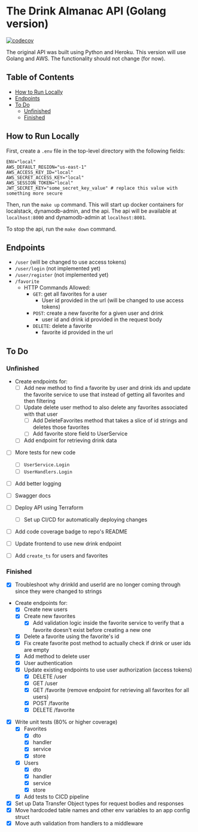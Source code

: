 # The Drink Almanac API (Golang version) <!-- omit in toc -->

[![codecov](https://codecov.io/gh/ryan-kp-miller/The-Drink-Almanac-API/branch/feature%2Fgo-api/graph/badge.svg?token=D5YMAWKNM4)](https://codecov.io/gh/ryan-kp-miller/The-Drink-Almanac-API)

The original API was built using Python and Heroku. This version will use Golang and AWS. The functionality should not change (for now).


## Table of Contents <!-- omit in toc -->

- [How to Run Locally](#how-to-run-locally)
- [Endpoints](#endpoints)
- [To Do](#to-do)
  - [Unfinished](#unfinished)
  - [Finished](#finished)


## How to Run Locally

First, create a `.env` file in the top-level directory with the following fields:
```
ENV="local"
AWS_DEFAULT_REGION="us-east-1"
AWS_ACCESS_KEY_ID="local"
AWS_SECRET_ACCESS_KEY="local"
AWS_SESSION_TOKEN="local"
JWT_SECRET_KEY="some_secret_key_value" # replace this value with something more secure
```

Then, run the `make up` command. This will start up docker containers for localstack, dynamodb-admin, and the api. The api will be available at `localhost:8000` and dynamodb-admin at `localhost:8001`.

To stop the api, run the `make down` command.


## Endpoints

- `/user` (will be changed to use access tokens)
- `/user/login` (not implemented yet)
- `/user/register` (not implemented yet)
- `/favorite`
  - HTTP Commands Allowed:
    - `GET`: get all favorites for a user
      - User id provided in the url (will be changed to use access tokens)
    - `POST`: create a new favorite for a given user and drink
      - user id and drink id provided in the request body
    - `DELETE`: delete a favorite
      - favorite id provided in the url


## To Do

### Unfinished

- Create endpoints for:
  - [ ] Add new method to find a favorite by user and drink ids and update the favorite service to use that instead of getting all favorites and then filtering
  - [ ] Update delete user method to also delete any favorites associated with that user
    - [ ] Add DeleteFavorites method that takes a slice of id strings and deletes those favorites
    - [ ] Add favorite store field to UserService
  - [ ] Add endpoint for retrieving drink data
- [ ] More tests for new code
  - [ ] `UserService.Login`
  - [ ] `UserHandlers.Login`
- [ ] Add better logging
- [ ] Swagger docs
- [ ] Deploy API using Terraform
  - [ ] Set up CI/CD for automatically deploying changes
- [ ] Add code coverage badge to repo's README
- [ ] Update frontend to use new drink endpoint
- [ ] Add `create_ts` for users and favorites


### Finished

- [x] Troubleshoot why drinkId and userId are no longer coming through since they were changed to strings
- Create endpoints for:
  - [x] Create new users
  - [x] Create new favorites
    - [x] Add validation logic inside the favorite service to verify that a favorite doesn't exist before creating a new one
  - [x] Delete a favorite using the favorite's id
  - [x] Fix create favorite post method to actually check if drink or user ids are empty
  - [x] Add method to delete user 
  - [x] User authentication
  - [x] Update existing endpoints to use user authorization (access tokens)
    - [x] DELETE /user
    - [x] GET /user
    - [x] GET /favorite (remove endpoint for retrieving all favorites for all users)
    - [x] POST /favorite
    - [x] DELETE /favorite
- [x] Write unit tests (80% or higher coverage)
  - [x] Favorites
    - [x] dto
    - [x] handler
    - [x] service
    - [x] store
  - [x] Users
    - [x] dto
    - [x] handler
    - [x] service
    - [x] store
  - [x] Add tests to CICD pipeline
- [x] Set up Data Transfer Object types for request bodies and responses
- [x] Move hardcoded table names and other env variables to an app config struct
- [x] Move auth validation from handlers to a middleware
